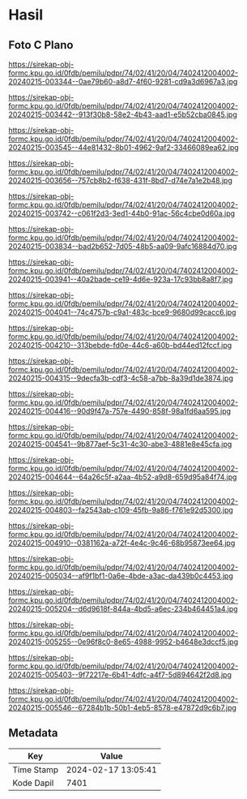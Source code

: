 # Hasil

## Foto C Plano

https://sirekap-obj-formc.kpu.go.id/0fdb/pemilu/pdpr/74/02/41/20/04/7402412004002-20240215-003344--0ae79b60-a8d7-4f60-9281-cd9a3d6967a3.jpg

https://sirekap-obj-formc.kpu.go.id/0fdb/pemilu/pdpr/74/02/41/20/04/7402412004002-20240215-003442--913f30b8-58e2-4b43-aad1-e5b52cba0845.jpg

https://sirekap-obj-formc.kpu.go.id/0fdb/pemilu/pdpr/74/02/41/20/04/7402412004002-20240215-003545--44e81432-8b01-4962-9af2-33466089ea62.jpg

https://sirekap-obj-formc.kpu.go.id/0fdb/pemilu/pdpr/74/02/41/20/04/7402412004002-20240215-003656--757cb8b2-f638-431f-8bd7-d74e7a1e2b48.jpg

https://sirekap-obj-formc.kpu.go.id/0fdb/pemilu/pdpr/74/02/41/20/04/7402412004002-20240215-003742--c061f2d3-3ed1-44b0-91ac-56c4cbe0d60a.jpg

https://sirekap-obj-formc.kpu.go.id/0fdb/pemilu/pdpr/74/02/41/20/04/7402412004002-20240215-003834--bad2b652-7d05-48b5-aa09-9afc16884d70.jpg

https://sirekap-obj-formc.kpu.go.id/0fdb/pemilu/pdpr/74/02/41/20/04/7402412004002-20240215-003941--40a2bade-ce19-4d6e-923a-17c93bb8a8f7.jpg

https://sirekap-obj-formc.kpu.go.id/0fdb/pemilu/pdpr/74/02/41/20/04/7402412004002-20240215-004041--74c4757b-c9a1-483c-bce9-9680d99cacc6.jpg

https://sirekap-obj-formc.kpu.go.id/0fdb/pemilu/pdpr/74/02/41/20/04/7402412004002-20240215-004210--313bebde-fd0e-44c6-a60b-bd44ed12fccf.jpg

https://sirekap-obj-formc.kpu.go.id/0fdb/pemilu/pdpr/74/02/41/20/04/7402412004002-20240215-004315--9decfa3b-cdf3-4c58-a7bb-8a39d1de3874.jpg

https://sirekap-obj-formc.kpu.go.id/0fdb/pemilu/pdpr/74/02/41/20/04/7402412004002-20240215-004416--90d9f47a-757e-4490-858f-98a1fd6aa595.jpg

https://sirekap-obj-formc.kpu.go.id/0fdb/pemilu/pdpr/74/02/41/20/04/7402412004002-20240215-004541--9b877aef-5c31-4c30-abe3-4881e8e45cfa.jpg

https://sirekap-obj-formc.kpu.go.id/0fdb/pemilu/pdpr/74/02/41/20/04/7402412004002-20240215-004644--64a26c5f-a2aa-4b52-a9d8-659d95a84f74.jpg

https://sirekap-obj-formc.kpu.go.id/0fdb/pemilu/pdpr/74/02/41/20/04/7402412004002-20240215-004803--fa2543ab-c109-45fb-9a86-f761e92d5300.jpg

https://sirekap-obj-formc.kpu.go.id/0fdb/pemilu/pdpr/74/02/41/20/04/7402412004002-20240215-004910--0381162a-a72f-4e4c-9c46-68b95873ee64.jpg

https://sirekap-obj-formc.kpu.go.id/0fdb/pemilu/pdpr/74/02/41/20/04/7402412004002-20240215-005034--af9f1bf1-0a6e-4bde-a3ac-da439b0c4453.jpg

https://sirekap-obj-formc.kpu.go.id/0fdb/pemilu/pdpr/74/02/41/20/04/7402412004002-20240215-005204--d6d9618f-844a-4bd5-a6ec-234b464451a4.jpg

https://sirekap-obj-formc.kpu.go.id/0fdb/pemilu/pdpr/74/02/41/20/04/7402412004002-20240215-005255--0e96f8c0-8e65-4988-9952-b4648e3dccf5.jpg

https://sirekap-obj-formc.kpu.go.id/0fdb/pemilu/pdpr/74/02/41/20/04/7402412004002-20240215-005403--9f72217e-6b41-4dfc-a4f7-5d894642f2d8.jpg

https://sirekap-obj-formc.kpu.go.id/0fdb/pemilu/pdpr/74/02/41/20/04/7402412004002-20240215-005546--67284b1b-50b1-4eb5-8578-e47872d9c6b7.jpg


## Metadata

| Key        | Value               |
| ---------- | ------------------- |
| Time Stamp | 2024-02-17 13:05:41 |
| Kode Dapil | 7401                |




